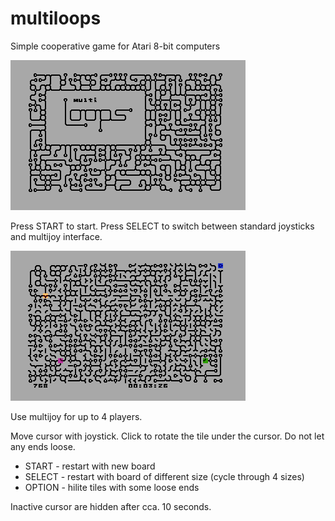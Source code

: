 # multiloops
Simple cooperative game for Atari 8-bit computers

![alt tag](/pic/multiloops_title.png)

Press START to start.
Press SELECT to switch between standard joysticks and multijoy interface.

![alt tag](/pic/multiloops_ingame.png)

Use multijoy for up to 4 players.

Move cursor with joystick. Click to rotate the tile under the cursor.
Do not let any ends loose.

* START  - restart with new board
* SELECT - restart with board of different size (cycle through 4 sizes)
* OPTION - hilite tiles with some loose ends


Inactive cursor are hidden after cca. 10 seconds.
